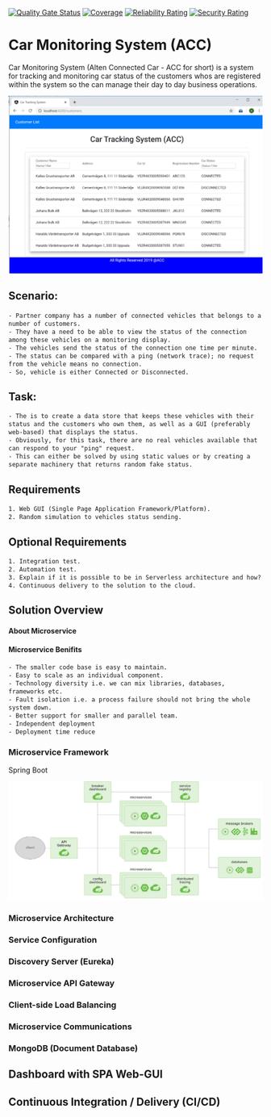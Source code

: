 [![Quality Gate Status](https://sonarcloud.io/api/project_badges/measure?project=ahosny-repo_acc-project&metric=alert_status)](https://sonarcloud.io/dashboard?id=ahosny-repo_acc-project)
[![Coverage](https://sonarcloud.io/api/project_badges/measure?project=ahosny-repo_acc-project&metric=coverage)](https://sonarcloud.io/dashboard?id=ahosny-repo_acc-project)
[![Reliability Rating](https://sonarcloud.io/api/project_badges/measure?project=ahosny-repo_acc-project&metric=reliability_rating)](https://sonarcloud.io/dashboard?id=ahosny-repo_acc-project)
[![Security Rating](https://sonarcloud.io/api/project_badges/measure?project=ahosny-repo_acc-project&metric=security_rating)](https://sonarcloud.io/dashboard?id=ahosny-repo_acc-project)


# Car Monitoring System (ACC)
Car Monitoring System (Alten Connected Car - ACC for short) is a system for tracking and monitoring car status of the customers whos are registered within the system so the can manage their day to day business operations. 

<p align="center">
<img src="https://github.com/ahosny-repo/acc-project/blob/master/images/acc-dashboard.JPG" width="600">
</p>

## Scenario:
	
	- Partner company has a number of connected vehicles that belongs to a number of customers.
	- They have a need to be able to view the status of the connection among these vehicles on a monitoring display.
	- The vehicles send the status of the connection one time per minute.
	- The status can be compared with a ping (network trace); no request from the vehicle means no connection. 
	- So, vehicle is either Connected or Disconnected.
		
## Task:

	- The is to create a data store that keeps these vehicles with their status and the customers who own them, as well as a GUI (preferably web-based) that displays the status.
	- Obviously, for this task, there are no real vehicles available that can respond to your "ping" request.
	- This can either be solved by using static values or ​​by creating a separate machinery that returns random fake status.

## Requirements

	1. Web GUI (Single Page Application Framework/Platform).
	2. Random simulation to vehicles status sending.
	
## Optional Requirements

	1. Integration test.
	2. Automation test.
	3. Explain if it is possible to be in Serverless architecture and how?
	4. Continuous delivery to the solution to the cloud.
	
## Solution Overview

#### About Microservice

#### Microservice Benifits

	- The smaller code base is easy to maintain.
	- Easy to scale as an individual component.
	- Technology diversity i.e. we can mix libraries, databases, frameworks etc.
	- Fault isolation i.e. a process failure should not bring the whole system down.
	- Better support for smaller and parallel team.
	- Independent deployment
	- Deployment time reduce

### Microservice Framework

Spring Boot

<p align="center">
<img src="https://github.com/ahosny-repo/acc-project/blob/master/images/spring-boot-arch.JPG" width="600">
</p>

### Microservice Architecture

### Service Configuration

### Discovery Server (Eureka)

### Microservice API Gateway

### Client-side Load Balancing

### Microservice Communications

### MongoDB (Document Database)

## Dashboard with SPA Web-GUI

## Continuous Integration / Delivery (CI/CD)





